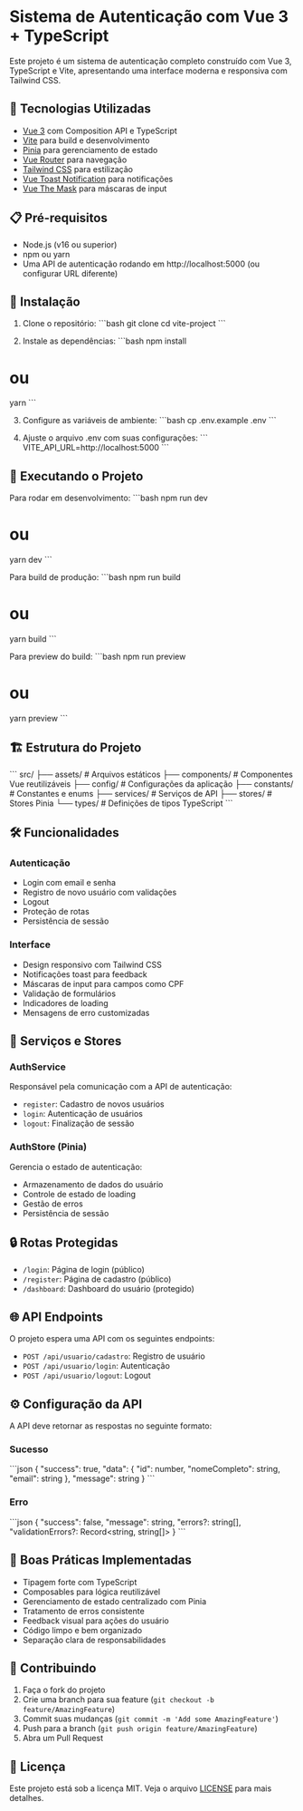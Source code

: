 # Sistema de Autenticação com Vue 3 + TypeScript

Este projeto é um sistema de autenticação completo construído com Vue 3, TypeScript e Vite, apresentando uma interface moderna e responsiva com Tailwind CSS.

## 🚀 Tecnologias Utilizadas

- [Vue 3](https://vuejs.org/) com Composition API e TypeScript
- [Vite](https://vitejs.dev/) para build e desenvolvimento
- [Pinia](https://pinia.vuejs.org/) para gerenciamento de estado
- [Vue Router](https://router.vuejs.org/) para navegação
- [Tailwind CSS](https://tailwindcss.com/) para estilização
- [Vue Toast Notification](https://github.com/ankurk91/vue-toast-notification) para notificações
- [Vue The Mask](https://github.com/vuejs-tips/vue-the-mask) para máscaras de input

## 📋 Pré-requisitos

- Node.js (v16 ou superior)
- npm ou yarn
- Uma API de autenticação rodando em http://localhost:5000 (ou configurar URL diferente)

## 🔧 Instalação

1. Clone o repositório:
\`\`\`bash
git clone <seu-repositorio>
cd vite-project
\`\`\`

2. Instale as dependências:
\`\`\`bash
npm install
# ou
yarn
\`\`\`

3. Configure as variáveis de ambiente:
\`\`\`bash
cp .env.example .env
\`\`\`

4. Ajuste o arquivo .env com suas configurações:
\`\`\`
VITE_API_URL=http://localhost:5000
\`\`\`

## 🚀 Executando o Projeto

Para rodar em desenvolvimento:
\`\`\`bash
npm run dev
# ou
yarn dev
\`\`\`

Para build de produção:
\`\`\`bash
npm run build
# ou
yarn build
\`\`\`

Para preview do build:
\`\`\`bash
npm run preview
# ou
yarn preview
\`\`\`

## 🏗️ Estrutura do Projeto

\`\`\`
src/
├── assets/         # Arquivos estáticos
├── components/     # Componentes Vue reutilizáveis
├── config/        # Configurações da aplicação
├── constants/     # Constantes e enums
├── services/      # Serviços de API
├── stores/        # Stores Pinia
└── types/         # Definições de tipos TypeScript
\`\`\`

## 🛠️ Funcionalidades

### Autenticação
- Login com email e senha
- Registro de novo usuário com validações
- Logout
- Proteção de rotas
- Persistência de sessão

### Interface
- Design responsivo com Tailwind CSS
- Notificações toast para feedback
- Máscaras de input para campos como CPF
- Validação de formulários
- Indicadores de loading
- Mensagens de erro customizadas

## 📝 Serviços e Stores

### AuthService
Responsável pela comunicação com a API de autenticação:
- `register`: Cadastro de novos usuários
- `login`: Autenticação de usuários
- `logout`: Finalização de sessão

### AuthStore (Pinia)
Gerencia o estado de autenticação:
- Armazenamento de dados do usuário
- Controle de estado de loading
- Gestão de erros
- Persistência de sessão

## 🔒 Rotas Protegidas

- `/login`: Página de login (público)
- `/register`: Página de cadastro (público)
- `/dashboard`: Dashboard do usuário (protegido)

## 🌐 API Endpoints

O projeto espera uma API com os seguintes endpoints:

- `POST /api/usuario/cadastro`: Registro de usuário
- `POST /api/usuario/login`: Autenticação
- `POST /api/usuario/logout`: Logout

## ⚙️ Configuração da API

A API deve retornar as respostas no seguinte formato:

### Sucesso
\`\`\`json
{
    "success": true,
    "data": {
        "id": number,
        "nomeCompleto": string,
        "email": string
    },
    "message": string
}
\`\`\`

### Erro
\`\`\`json
{
    "success": false,
    "message": string,
    "errors?: string[],
    "validationErrors?: Record<string, string[]>
}
\`\`\`

## 🧪 Boas Práticas Implementadas

- Tipagem forte com TypeScript
- Composables para lógica reutilizável
- Gerenciamento de estado centralizado com Pinia
- Tratamento de erros consistente
- Feedback visual para ações do usuário
- Código limpo e bem organizado
- Separação clara de responsabilidades

## 🤝 Contribuindo

1. Faça o fork do projeto
2. Crie uma branch para sua feature (`git checkout -b feature/AmazingFeature`)
3. Commit suas mudanças (`git commit -m 'Add some AmazingFeature'`)
4. Push para a branch (`git push origin feature/AmazingFeature`)
5. Abra um Pull Request

## 📄 Licença

Este projeto está sob a licença MIT. Veja o arquivo [LICENSE](LICENSE) para mais detalhes.
